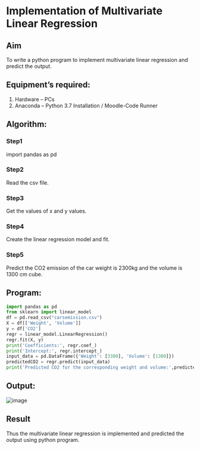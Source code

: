 # Implementation of Multivariate Linear Regression
## Aim
To write a python program to implement multivariate linear regression and predict the output.
## Equipment’s required:
1.	Hardware – PCs
2.	Anaconda – Python 3.7 Installation / Moodle-Code Runner
## Algorithm:
### Step1
import pandas as pd
### Step2
Read the csv file.
### Step3
Get the values of x and y values.
### Step4
Create the linear regression model and fit.
### Step5
Predict the CO2 emission of the car weight is 2300kg and the volume is 1300 cm cube.
## Program:
```python
import pandas as pd
from sklearn import linear_model
df = pd.read_csv("carsemission.csv")
X = df[['Weight', 'Volume']]
y = df['CO2']
regr = linear_model.LinearRegression()
regr.fit(X, y)
print('Coefficients:', regr.coef_)
print('Intercept:', regr.intercept_)
input_data = pd.DataFrame({'Weight': [3300], 'Volume': [1300]})
predictedCO2 = regr.predict(input_data)
print('Predicted CO2 for the corresponding weight and volume:',predictedCO2)
```
## Output:
![image](https://github.com/user-attachments/assets/a0b5e0ab-8595-417e-8a03-f1e755ed31dc)
## Result
Thus the multivariate linear regression is implemented and predicted the output using python program.
